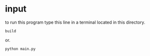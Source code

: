 # input

to run this program type this line in a terminal located in this directory.  
```
build
```
or.  
```
python main.py
```
